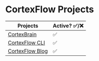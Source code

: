 # CortexFlow Projects

| Projects        | Active? ✅/❌ |
|-----------------|-------------|
| [CortexBrain](https://github.com/CortexFlow/CortexBrain)     | ✅           |
| [CortexFlow CLI](https://github.com/CortexFlow/CortexBrain)  | ✅           |
| [CortexFlow Blog](https://docs.cortexflow.org) | ✅           |
